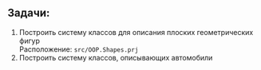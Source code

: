 ## Задачи:
1.	Построить систему классов для описания плоских геометрических фигур<br>
Расположение: <code>src/OOP.Shapes.prj</code>
2.	Построить систему классов, описывающих автомобили
